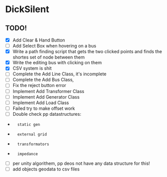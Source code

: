 #   DickSilent

##  TODO!
- [x] Add Clear & Hand Button
- [ ] Add Select Box when hovering on a bus
- [x] Write a path finding script that gets the two clicked points and finds the shortes set of node between them
- [x] Write the editing bus with clicking on them
- [x] CSV system is shit
- [ ] Complete the Add Line Class, it's incomplete
- [ ] Complete the Add Bus Class, 
- [ ] Fix the reject button error
- [ ] Implement Add Transformer Class
- [ ] Implement Add Generator Class
- [ ] Implement Add Load Class
- [ ] Failed try to make offset work
- [ ] Double check pp datastructures:
-       static gen
-       external grid
-       transformators
-       impedance
- [ ] per unity algorithem, pp deos not have any data structure for this!
- [ ] add objects geodata to csv files
